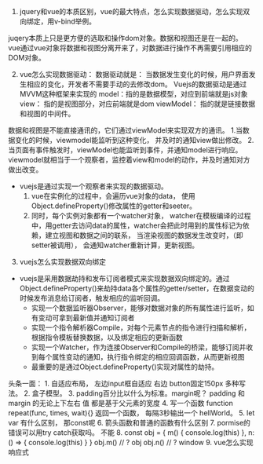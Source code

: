 1. jquery和vue的本质区别，vue的最大特点，怎么实现数据驱动，怎么实现双向绑定，用v-bind举例。

juqery本质上只是更方便的选取和操作dom对象。数据和视图还是在一起的。
vue通过vue对象将数据和视图分离开来了，对数据进行操作不再需要引用相应的DOM对象。

2. vue怎么实现数据驱动：
  数据驱动就是： 当数据发生变化的时候，用户界面发生相应的变化，开发者不需要手动的去修改dom。
  Vuejs的数据驱动是通过MVVM这种框架来实现的
  model：指的是数据模型，对应到前端就是js对象
  view： 指的是视图部分，对应前端就是dom
  viewModel： 指的就是链接数据和视图的中间件。

  数据和视图是不能直接通讯的，它们通过viewModel来实现双方的通讯。 1.当数据变化的时候，viewmodel能监听到这种变化，
  并及时的通知view做出修改。 2.当页面有事件触发时，viewModel也能监听到事件，并通知model进行响应。
  viewmodel就相当于一个观察者，监控着view和model的动作，并及时通知对方做出改变。

  - vuejs是通过实现一个观察者来实现的数据驱动。
    1. vue在实例化的过程中，会遍历vue对象的data， 使用Object.defineProperty()修改属性的getter和seeter。
    2. 同时，每个实例对象都有一个watcher对象， watcher在模板编译的过程中，用getter去访问data的属性，watcher会把此时用到的属性标记为依赖，建立视图和数据之间的联系， 当渲染视图的数据发生改变时，（即setter被调用）， 会通知watcher重新计算，更新视图。


3. vuejs怎么实现数据双向绑定
  * vuejs是采用数据劫持和发布订阅者模式来实现数据双向绑定的。通过Object.defineProperty()来劫持data各个属性的getter/setter，在数据变动的时候发布消息给订阅者，触发相应的监听回调。
    - 实现一个数据监听器Observer，能够对数据对象的所有属性进行监听，如有变动可拿到最新值并通知订阅者 
    - 实现一个指令解析器Compile，对每个元素节点的指令进行扫描和解析，根据指令模板替换数据，以及绑定相应的更新函数 
    - 实现一个Watcher，作为连接Observer和Compile的桥梁，能够订阅并收到每个属性变动的通知，执行指令绑定的相应回调函数，从而更新视图
    - 最重要的是通过Object.defineProperty()实现对属性的劫持。
  

头条一面：
    1. 自适应布局， 左边input框自适应      右边 button固定150px 多种写法。
    2. 盒子模型。
    3. padding百分比以什么为标准。margin呢？ 
      padding 和 margin 的无论上下左右 值 都是基于父元素的宽度 
    4. 写一个函数 function repeat(func, times, wait){} 返回一个函数， 每隔3秒输出一个 hellWorld。
    5. let var 有什么区别， 那const呢
    6. 箭头函数和普通的函数有什么区别
    7. pormise的错误可以用try catch获取吗。 不能
    8. const obj = {
          m() { console.log(this) },
          n: () => { console.log(this) }
        }
        obj.m() // ?   obj
        obj.n() // ?   window
    9. vue怎么实现响应式
